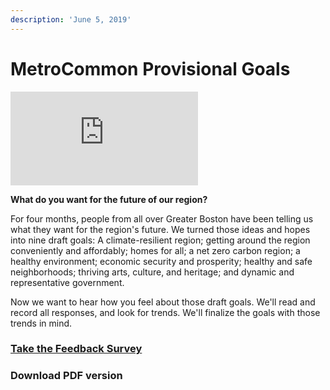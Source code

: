 ```yaml
---
description: 'June 5, 2019'
---
```


# MetroCommon Provisional Goals

![](https://mapc.az1.qualtrics.com/CP/Graphic.php?IM=IM_0fxpWWsvYtTSKih)

  
**What do you want for the future of our region?** 

For four months, people from all over Greater Boston have been telling us what they want for the region's future. We turned those ideas and hopes into nine draft goals: A climate-resilient region;  getting around the region conveniently and affordably; homes for all; a net zero carbon region; a healthy environment; economic security and prosperity; healthy and safe neighborhoods; thriving arts, culture, and heritage; and dynamic and representative government.

Now we want to hear how you feel about those draft goals. We'll read and record all responses, and look for trends. We'll finalize the goals with those trends in mind.

### [Take the Feedback Survey](https://mapc.az1.qualtrics.com/jfe/form/SV_b2t2u5mm1CkeFV3)

### Download PDF version




